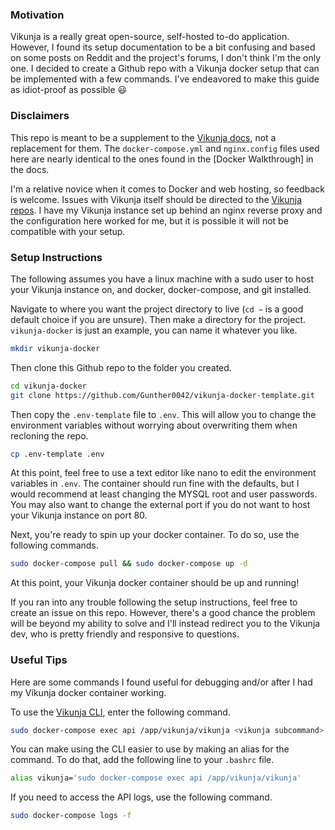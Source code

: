 ### Motivation
Vikunja is a really great open-source, self-hosted to-do application. However, I found its setup documentation to be a bit confusing and based on some posts on Reddit and the project's forums, I don't think I'm the only one. I decided to create a Github repo with a Vikunja docker setup that can be implemented with a few commands. I've endeavored to make this guide as idiot-proof as possible :smiley:

### Disclaimers
This repo is meant to be a supplement to the [Vikunja docs](https://vikunja.io/docs/), not a replacement for them. The `docker-compose.yml` and `nginx.config` files used here are nearly identical to the ones found in the [Docker Walkthrough] in the docs.

I'm a relative novice when it comes to Docker and web hosting, so feedback is welcome. Issues with Vikunja itself should be directed to the [Vikunja repos](https://kolaente.dev/vikunja). I have my Vikunja instance set up behind an nginx reverse proxy and the configuration here worked for me, but it is possible it will not be compatible with your setup.

### Setup Instructions
The following assumes you have a linux machine with a sudo user to host your Vikunja instance on, and docker, docker-compose, and git installed.

Navigate to where you want the project directory to live (`cd ~` is a good default choice if you are unsure). Then make a directory for the project. `vikunja-docker` is just an example, you can name it whatever you like.
```bash
mkdir vikunja-docker
```
Then clone this Github repo to the folder you created.
```bash
cd vikunja-docker
git clone https://github.com/Gunther0042/vikunja-docker-template.git
```
Then copy the `.env-template` file to `.env`. This will allow you to change the environment variables without worrying about overwriting them when recloning the repo.
```bash
cp .env-template .env
```
At this point, feel free to use a text editor like nano to edit the environment variables in `.env`. The container should run fine with the defaults, but I would recommend at least changing the MYSQL root and user passwords. You may also want to change the external port if you do not want to host your Vikunja instance on port 80.

Next, you're ready to spin up your docker container. To do so, use the following commands.
```bash
sudo docker-compose pull && sudo docker-compose up -d
```
At this point, your Vikunja docker container should be up and running!

If you ran into any trouble following the setup instructions, feel free to create an issue on this repo. However, there's a good chance the problem will be beyond my ability to solve and I'll instead redirect you to the Vikunja dev, who is pretty friendly and responsive to questions.

### Useful Tips
Here are some commands I found useful for debugging and/or after I had my Vikunja docker container working.

To use the [Vikunja CLI](https://vikunja.io/docs/cli/), enter the following command.
```bash
sudo docker-compose exec api /app/vikunja/vikunja <vikunja subcommand>
```
You can make using the CLI easier to use by making an alias for the command. To do that, add the following line to your `.bashrc` file.
```bash
alias vikunja='sudo docker-compose exec api /app/vikunja/vikunja'
```
If you need to access the API logs, use the following command.
```bash
sudo docker-compose logs -f
```
